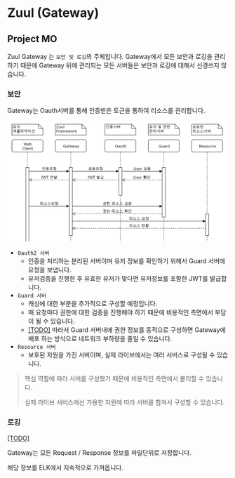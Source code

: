 # Zuul (Gateway)
## Project MO

Zuul Gateway 는 `보안 및 로깅`의 주체입니다.
Gateway에서 모든 보안과 로깅을 관리하기 때문에 Gateway 뒤에 관리되는 모든 서버들은 보안과 로깅에 대해서 신경쓰지 않습니다.



### 보안

Gateway는 Oauth서버를 통해 인증받은 토근을 통하여 리소스를 관리합니다.

![1564104960254](assets/1564104960254.png)

- `Oauth2 서버`
  - 인증을 처리하는 분리된 서버이며 유저 정보를 확인하기 위해서 Guard 서버에 요청을 보냅니다.
  - 유저검증을 진행한 후 유효한 유저가 맞다면 유저정보를 포함한 JWT를 발급합니다.
- `Guard 서버`
  - 캐싱에 대한 부분을 추가적으로 구성할 예정입니다.
  - 매 요청마다 권한에 대한 검증을 진행해야 하기 때문에 비용적인 측면에서 부담이 될 수 있습니다.
  - <u>[TODO]</u> 따라서 Guard 서버내에 권한 정보를 동적으로 구성하면 Gateway에 배포 하는 방식으로 네트워크 부하량을 줄일 수 있습니다.
- `Resource 서버`
  - 보호된 자원을 가진 서버이며, 실제 라이브에서는 여러 서버스로 구성될 수 있습니다.



> 핵심 역할에 따라 서버를 구성했기 때문에 비용적인 측면에서 불리할 수 있습니다.
>
> 실제 라이브 서비스에선 가용한 자원에 따라 서버를 합쳐서 구성할 수 있습니다.



### 로깅

<u>[TODO]</u>

Gateway는 모든 Request / Response 정보를 파일단위로 저장합니다.

해당 정보를 ELK에서 지속적으로 가져옵니다.